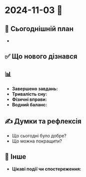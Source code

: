 # 2024-11-03 📅

## 📝 Сьогоднішній план
- 

## ✅  Що нового дізнався 


## 📊 
- **Завершено завдань:** 
- **Тривалість сну:** 
- **Фізичні вправи:** 
- **Водний баланс:** 

## ✍️ Думки та рефлексія
- Що сьогодні було добре? 
- Що можна покращити? 


## 🐾 Інше
- **Цікаві події чи спостереження:**
